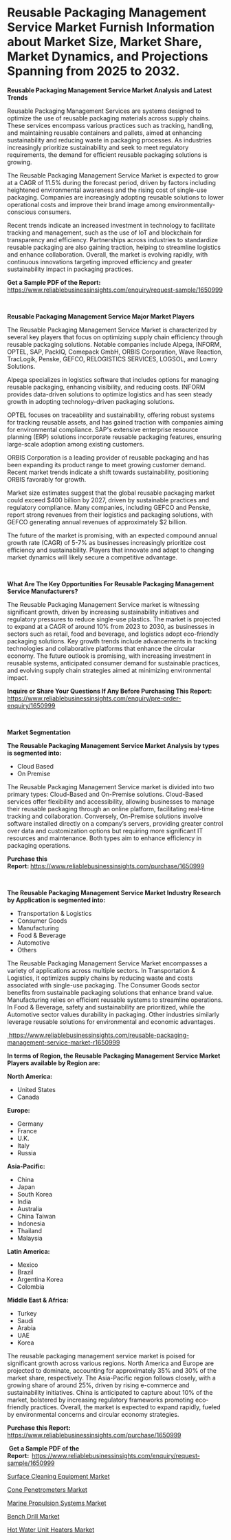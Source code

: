 <p><h1>Reusable Packaging Management Service Market Furnish Information about Market Size, Market Share, Market Dynamics, and Projections Spanning from 2025 to 2032.</h1></p><p><strong>Reusable Packaging Management Service Market Analysis and Latest Trends</strong></p>
<p><p>Reusable Packaging Management Services are systems designed to optimize the use of reusable packaging materials across supply chains. These services encompass various practices such as tracking, handling, and maintaining reusable containers and pallets, aimed at enhancing sustainability and reducing waste in packaging processes. As industries increasingly prioritize sustainability and seek to meet regulatory requirements, the demand for efficient reusable packaging solutions is growing.</p><p>The Reusable Packaging Management Service Market is expected to grow at a CAGR of 11.5% during the forecast period, driven by factors including heightened environmental awareness and the rising cost of single-use packaging. Companies are increasingly adopting reusable solutions to lower operational costs and improve their brand image among environmentally-conscious consumers. </p><p>Recent trends indicate an increased investment in technology to facilitate tracking and management, such as the use of IoT and blockchain for transparency and efficiency. Partnerships across industries to standardize reusable packaging are also gaining traction, helping to streamline logistics and enhance collaboration. Overall, the market is evolving rapidly, with continuous innovations targeting improved efficiency and greater sustainability impact in packaging practices.</p></p>
<p><strong>Get a Sample PDF of the Report:&nbsp;</strong> <a href="https://www.reliablebusinessinsights.com/enquiry/request-sample/1650999?utm_campaign=3543&utm_medium=2&utm_source=Github&utm_content=ia&utm_term=23032025&utm_id=reusable-packaging-management-service">https://www.reliablebusinessinsights.com/enquiry/request-sample/1650999</a></p>
<p>&nbsp;</p>
<p><strong>Reusable Packaging Management Service Major Market Players</strong></p>
<p><p>The Reusable Packaging Management Service Market is characterized by several key players that focus on optimizing supply chain efficiency through reusable packaging solutions. Notable companies include Alpega, INFORM, OPTEL, SAP, PackIQ, Comepack GmbH, ORBIS Corporation, Wave Reaction, TracLogik, Penske, GEFCO, RELOGISTICS SERVICES, LOGSOL, and Lowry Solutions.</p><p>Alpega specializes in logistics software that includes options for managing reusable packaging, enhancing visibility, and reducing costs. INFORM provides data-driven solutions to optimize logistics and has seen steady growth in adopting technology-driven packaging solutions. </p><p>OPTEL focuses on traceability and sustainability, offering robust systems for tracking reusable assets, and has gained traction with companies aiming for environmental compliance. SAP's extensive enterprise resource planning (ERP) solutions incorporate reusable packaging features, ensuring large-scale adoption among existing customers.</p><p>ORBIS Corporation is a leading provider of reusable packaging and has been expanding its product range to meet growing customer demand. Recent market trends indicate a shift towards sustainability, positioning ORBIS favorably for growth.</p><p>Market size estimates suggest that the global reusable packaging market could exceed $400 billion by 2027, driven by sustainable practices and regulatory compliance. Many companies, including GEFCO and Penske, report strong revenues from their logistics and packaging solutions, with GEFCO generating annual revenues of approximately $2 billion.</p><p>The future of the market is promising, with an expected compound annual growth rate (CAGR) of 5-7% as businesses increasingly prioritize cost efficiency and sustainability. Players that innovate and adapt to changing market dynamics will likely secure a competitive advantage.</p></p>
<p>&nbsp;</p>
<p><strong>What Are The Key Opportunities For Reusable Packaging Management Service Manufacturers?</strong></p>
<p><p>The Reusable Packaging Management Service market is witnessing significant growth, driven by increasing sustainability initiatives and regulatory pressures to reduce single-use plastics. The market is projected to expand at a CAGR of around 10% from 2023 to 2030, as businesses in sectors such as retail, food and beverage, and logistics adopt eco-friendly packaging solutions. Key growth trends include advancements in tracking technologies and collaborative platforms that enhance the circular economy. The future outlook is promising, with increasing investment in reusable systems, anticipated consumer demand for sustainable practices, and evolving supply chain strategies aimed at minimizing environmental impact.</p></p>
<p><strong>Inquire or Share Your Questions If Any Before Purchasing This Report:</strong> <a href="https://www.reliablebusinessinsights.com/enquiry/pre-order-enquiry/1650999?utm_campaign=3543&utm_medium=2&utm_source=Github&utm_content=ia&utm_term=23032025&utm_id=reusable-packaging-management-service">https://www.reliablebusinessinsights.com/enquiry/pre-order-enquiry/1650999</a></p>
<p>&nbsp;</p>
<p><strong>Market Segmentation</strong></p>
<p><strong>The Reusable Packaging Management Service Market Analysis by types is segmented into:</strong></p>
<p><ul><li>Cloud Based</li><li>On Premise</li></ul></p>
<p><p>The Reusable Packaging Management Service market is divided into two primary types: Cloud-Based and On-Premise solutions. Cloud-Based services offer flexibility and accessibility, allowing businesses to manage their reusable packaging through an online platform, facilitating real-time tracking and collaboration. Conversely, On-Premise solutions involve software installed directly on a company’s servers, providing greater control over data and customization options but requiring more significant IT resources and maintenance. Both types aim to enhance efficiency in packaging operations.</p></p>
<p><strong>Purchase this Report:&nbsp;</strong><a href="https://www.reliablebusinessinsights.com/purchase/1650999?utm_campaign=3543&utm_medium=2&utm_source=Github&utm_content=ia&utm_term=23032025&utm_id=reusable-packaging-management-service">https://www.reliablebusinessinsights.com/purchase/1650999</a></p>
<p>&nbsp;</p>
<p><strong>The Reusable Packaging Management Service Market Industry Research by Application is segmented into:</strong></p>
<p><ul><li>Transportation & Logistics</li><li>Consumer Goods</li><li>Manufacturing</li><li>Food & Beverage</li><li>Automotive</li><li>Others</li></ul></p>
<p><p>The Reusable Packaging Management Service Market encompasses a variety of applications across multiple sectors. In Transportation & Logistics, it optimizes supply chains by reducing waste and costs associated with single-use packaging. The Consumer Goods sector benefits from sustainable packaging solutions that enhance brand value. Manufacturing relies on efficient reusable systems to streamline operations. In Food & Beverage, safety and sustainability are prioritized, while the Automotive sector values durability in packaging. Other industries similarly leverage reusable solutions for environmental and economic advantages.</p></p>
<p><a href="https://www.reliablebusinessinsights.com/reusable-packaging-management-service-market-r1650999?utm_campaign=3543&utm_medium=2&utm_source=Github&utm_content=ia&utm_term=23032025&utm_id=reusable-packaging-management-service">&nbsp;https://www.reliablebusinessinsights.com/reusable-packaging-management-service-market-r1650999</a></p>
<p><strong>In terms of Region, the Reusable Packaging Management Service Market Players available by Region are:</strong></p>
<p>
    <p> <strong> North America: </strong>
        <ul>
            <li>United States</li>
            <li>Canada</li>
        </ul>
        </p> 
    <p> <strong> Europe: </strong>
        <ul>
            <li>Germany</li>
            <li>France</li>
            <li>U.K.</li>
            <li>Italy</li>
            <li>Russia</li>
        </ul>
        </p> 
    <p> <strong> Asia-Pacific: </strong>
        <ul>
            <li>China</li>
            <li>Japan</li>
            <li>South Korea</li>
            <li>India</li>
            <li>Australia</li>
            <li>China Taiwan</li>
            <li>Indonesia</li>
            <li>Thailand</li>
            <li>Malaysia</li>
        </ul>
        </p> 
    <p> <strong> Latin America: </strong>
        <ul>
            <li>Mexico</li>
            <li>Brazil</li>
            <li>Argentina Korea</li>
            <li>Colombia</li>
        </ul>
        </p> 
    <p> <strong> Middle East & Africa: </strong>
        <ul>
            <li>Turkey</li>
            <li>Saudi</li>
            <li>Arabia</li>
            <li>UAE</li>
            <li>Korea</li>
        </ul>
    </p>
    </p>
<p><p>The reusable packaging management service market is poised for significant growth across various regions. North America and Europe are projected to dominate, accounting for approximately 35% and 30% of the market share, respectively. The Asia-Pacific region follows closely, with a growing share of around 25%, driven by rising e-commerce and sustainability initiatives. China is anticipated to capture about 10% of the market, bolstered by increasing regulatory frameworks promoting eco-friendly practices. Overall, the market is expected to expand rapidly, fueled by environmental concerns and circular economy strategies.</p></p>
<p><strong>Purchase this Report: </strong><a href="https://www.reliablebusinessinsights.com/purchase/1650999?utm_campaign=3543&utm_medium=2&utm_source=Github&utm_content=ia&utm_term=23032025&utm_id=reusable-packaging-management-service">https://www.reliablebusinessinsights.com/purchase/1650999</a></p>
<p>&nbsp;<strong>Get a Sample PDF of the Report:&nbsp;&nbsp;</strong><a href="https://www.reliablebusinessinsights.com/enquiry/request-sample/1650999?utm_campaign=3543&utm_medium=2&utm_source=Github&utm_content=ia&utm_term=23032025&utm_id=reusable-packaging-management-service">https://www.reliablebusinessinsights.com/enquiry/request-sample/1650999</a></p>
<p><strong></strong></p>
<p><p><a href="https://www.linkedin.com/pulse/surface-cleaning-equipment-market-size-report-2025-2032-sales-wintf?utm_campaign=3543&utm_medium=2&utm_source=Github&utm_content=ia&utm_term=23032025&utm_id=reusable-packaging-management-service">Surface Cleaning Equipment Market</a></p><p><a href="https://www.linkedin.com/pulse/cone-penetrometers-market-growth-2025-2032-factors-behind-its-eq0sf?utm_campaign=3543&utm_medium=2&utm_source=Github&utm_content=ia&utm_term=23032025&utm_id=reusable-packaging-management-service">Cone Penetrometers Market</a></p><p><a href="https://www.linkedin.com/pulse/global-marine-propulsion-systems-market-size-trends-analysis-xryyf?utm_campaign=3543&utm_medium=2&utm_source=Github&utm_content=ia&utm_term=23032025&utm_id=reusable-packaging-management-service">Marine Propulsion Systems Market</a></p><p><a href="https://www.linkedin.com/pulse/in-depth-review-bench-drill-market-size-segmentation-133-cagr-kojef?utm_campaign=3543&utm_medium=2&utm_source=Github&utm_content=ia&utm_term=23032025&utm_id=reusable-packaging-management-service">Bench Drill Market</a></p><p><a href="https://www.linkedin.com/pulse/latest-trends-applications-growth-forecast-global-hot-water-awc1f?utm_campaign=3543&utm_medium=2&utm_source=Github&utm_content=ia&utm_term=23032025&utm_id=reusable-packaging-management-service">Hot Water Unit Heaters Market</a></p></p>